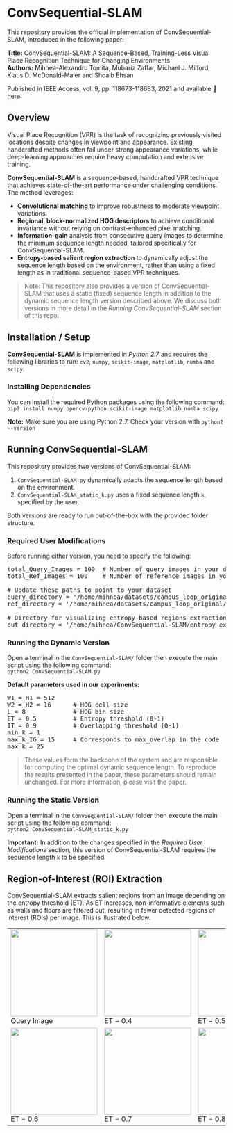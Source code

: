 # ConvSequential-SLAM

This repository provides the official implementation of ConvSequential-SLAM, introduced in the following paper: <br>

**Title:** ConvSequential-SLAM: A Sequence-Based, Training-Less Visual Place Recognition Technique for Changing Environments <br>
**Authors:** Mihnea-Alexandru Tomita, Mubariz Zaffar, Michael J. Milford, Klaus D. McDonald-Maier and Shoaib Ehsan

Published in IEEE Access, vol. 9, pp. 118673-118683, 2021 and available 📑 [here](https://doi.org/10.1109/ACCESS.2021.3107778).

## Overview

Visual Place Recognition (VPR) is the task of recognizing previously visited locations despite changes in viewpoint and appearance. Existing handcrafted methods often fail under strong appearance variations, while deep-learning approaches require heavy computation and extensive training.

**ConvSequential-SLAM** is a sequence-based, handcrafted VPR technique that achieves state-of-the-art performance under challenging conditions. The method leverages:
- **Convolutional matching** to improve robustness to moderate viewpoint variations.
- **Regional, block-normalized HOG descriptors** to achieve conditional invariance without relying on contrast-enhanced pixel matching.
- **Information-gain** analysis from consecutive query images to determine the minimum sequence length needed, tailored specifically for ConvSequential-SLAM.
- **Entropy-based salient region extraction** to dynamically adjust the sequence length based on the environment, rather than using a fixed length as in traditional sequence-based VPR techniques.

> Note: This repository also provides a version of ConvSequential-SLAM that uses a static (fixed) sequence length in addition to the dynamic sequence length version described above. We discuss both versions in more detail in the *Running ConvSequential-SLAM* section of this repo.

## Installation / Setup

**ConvSequential-SLAM** is implemented in *Python 2.7* and requires the following libraries to run:
`cv2`, `numpy`, `scikit-image`, `matplotlib`, `numba` and `scipy`.

### Installing Dependencies 
You can install the required Python packages using the following command: <br>
`pip2 install numpy opencv-python scikit-image matplotlib numba scipy`

 **Note:** Make sure you are using Python 2.7. Check your version with `python2 --version`
 
## Running ConvSequential-SLAM
This repository provides two versions of ConvSequential-SLAM:
1. `ConvSequential-SLAM.py` dynamically adapts the sequence length based on the environment.
2. `ConvSequential-SLAM_static_k.py` uses a fixed sequence length `k`, specified by the user. <br>

Both versions are ready to run out-of-the-box with the provided folder structure.

### Required User Modifications
Before running either version, you need to specify the following: <br>
<pre>
total_Query_Images = 100  # Number of query images in your dataset
total_Ref_Images = 100    # Number of reference images in your dataset

# Update these paths to point to your dataset
query_directory = '/home/mihnea/datasets/campus_loop_original/live/'
ref_directory = '/home/mihnea/datasets/campus_loop_original/memory/'

# Directory for visualizing entropy-based regions extraction
out_directory = '/home/mihnea/ConvSequential-SLAM/entropy_extracted_regions/'  
</pre>

### Running the Dynamic Version
Open a terminal in the `ConvSequential-SLAM/` folder then execute the main script using the following command:<br>
`python2 ConvSequential-SLAM.py`

**Default parameters used in our experiments:**
<pre>
W1 = H1 = 512
W2 = H2 = 16      # HOG cell-size
L = 8             # HOG bin size
ET = 0.5          # Entropy threshold (0-1)
IT = 0.9          # Overlapping threshold (0-1)
min_k = 1
max_k_IG = 15     # Corresponds to max_overlap in the code
max_k = 25
</pre>

> These values form the backbone of the system and are responsible for computing the optimal dynamic sequence length. To reproduce the results presented in the paper, these parameters should remain unchanged. For more information, please visit the paper.

### Running the Static Version 
Open a terminal in the `ConvSequential-SLAM/` folder then execute the main script using the following command: <br>
`python2 ConvSequential-SLAM_static_k.py`

**Important:** In addition to the changes specified in the *Required User Modifications* section, this version of ConvSequential-SLAM requires the sequence length `k` to be specified.

## Region-of-Interest (ROI) Extraction

<p>
ConvSequential-SLAM extracts salient regions from an image depending on the entropy threshold (ET). As ET increases, non-informative elements such as walls and floors are filtered out, resulting in fewer detected regions of interest (ROIs) per image. This is illustrated below.
</p>

<div align="center">
<table>
  <tr>
    <td><img src="path/to/image1.png" width="200"><br>Query Image</td>
    <td><img src="path/to/image2.png" width="200"><br>ET = 0.4</td>
    <td><img src="path/to/image3.png" width="200"><br>ET = 0.5</td>
  </tr>
  <tr>
    <td><img src="path/to/image4.png" width="200"><br>ET = 0.6</td>
    <td><img src="path/to/image5.png" width="200"><br>ET = 0.7</td>
    <td><img src="path/to/image6.png" width="200"><br>ET = 0.8</td>
  </tr>
</table>
</div>




